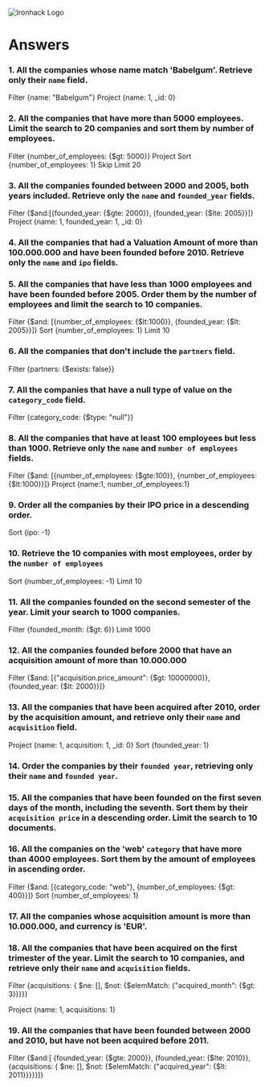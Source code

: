 ![Ironhack Logo](https://i.imgur.com/1QgrNNw.png)

# Answers

### 1. All the companies whose name match 'Babelgum'. Retrieve only their `name` field.

Filter {name: "Babelgum"}
Project {name: 1, _id: 0}

### 2. All the companies that have more than 5000 employees. Limit the search to 20 companies and sort them by **number of employees**.

Filter {number_of_employees: {$gt: 5000}}
Project
Sort   {number_of_employees: 1}
Skip
Limit 20

### 3. All the companies founded between 2000 and 2005, both years included. Retrieve only the `name` and `founded_year` fields.

Filter {$and:[{founded_year: {$gte: 2000}}, {founded_year: {$lte: 2005}}]}
Project {name: 1, founded_year: 1, _id: 0}

### 4. All the companies that had a Valuation Amount of more than 100.000.000 and have been founded before 2010. Retrieve only the `name` and `ipo` fields.

<!-- Your Code Goes Here -->

### 5. All the companies that have less than 1000 employees and have been founded before 2005. Order them by the number of employees and limit the search to 10 companies.

Filter {$and: [{number_of_employees: {$lt:1000}}, {founded_year: {$lt: 2005}}]}
Sort {number_of_employees: 1}
Limit 10

### 6. All the companies that don't include the `partners` field.

Filter {partners: {$exists: false}}

### 7. All the companies that have a null type of value on the `category_code` field.

Filter {category_code: {$type: "null"}}

### 8. All the companies that have at least 100 employees but less than 1000. Retrieve only the `name` and `number of employees` fields.

Filter {$and: [{number_of_employees: {$gte:100}}, {number_of_employees: {$lt:1000}}]}
Project {name:1, number_of_employees:1}

### 9. Order all the companies by their IPO price in a descending order.

Sort {ipo: -1} 

### 10. Retrieve the 10 companies with most employees, order by the `number of employees`

Sort {number_of_employees: -1}
Limit 10

### 11. All the companies founded on the second semester of the year. Limit your search to 1000 companies.

Filter {founded_month: {$gt: 6}}
Limit 1000

### 12. All the companies founded before 2000 that have an acquisition amount of more than 10.000.000

Filter {$and: [{"acquisition.price_amount": {$gt: 10000000}}, {founded_year: {$lt: 2000}}]}

### 13. All the companies that have been acquired after 2010, order by the acquisition amount, and retrieve only their `name` and `acquisition` field.

Project {name: 1, acquisition: 1, _id: 0}
Sort {founded_year: 1}

### 14. Order the companies by their `founded year`, retrieving only their `name` and `founded year`.

<!-- Your Code Goes Here -->

### 15. All the companies that have been founded on the first seven days of the month, including the seventh. Sort them by their `acquisition price` in a descending order. Limit the search to 10 documents.

<!-- Your Code Goes Here -->

### 16. All the companies on the 'web' `category` that have more than 4000 employees. Sort them by the amount of employees in ascending order.

Filter {$and: [{category_code: "web"}, {number_of_employees: {$gt: 400}}]}
Sort {number_of_employees: 1}



### 17. All the companies whose acquisition amount is more than 10.000.000, and currency is 'EUR'.

<!-- Your Code Goes Here -->

### 18. All the companies that have been acquired on the first trimester of the year. Limit the search to 10 companies, and retrieve only their `name` and `acquisition` fields.

Filter {acquisitions: { 
        $ne: [],
        $not: {$elemMatch: {"acquired_month": {$gt: 3}}}}}

Project {name: 1, acquisitions: 1}

### 19. All the companies that have been founded between 2000 and 2010, but have not been acquired before 2011.


Filter {$and:[
    {founded_year: {$gte: 2000}}, 
    {founded_year: {$lte: 2010}}, 
    {acquisitions: { 
        $ne: [],
        $not: {$elemMatch: {"acquired_year": {$lt: 2011}}}}}]}










